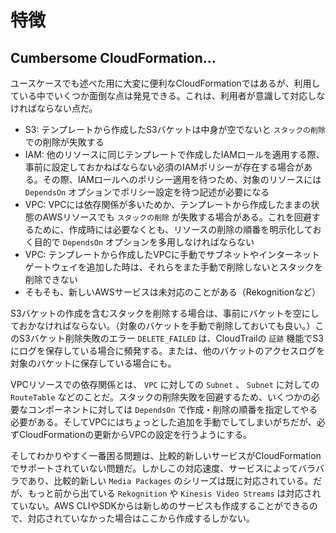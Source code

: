 # 特徴

## Cumbersome CloudFormation...

ユースケースでも述べた用に大変に便利なCloudFormationではあるが、利用している中でいくつか面倒な点は発見できる。これは、利用者が意識して対応しなければならない点だ。

- S3: テンプレートから作成したS3バケットは中身が空でないと `スタックの削除` での削除が失敗する
- IAM: 他のリソースに同じテンプレートで作成したIAMロールを適用する際、事前に設定しておかねばならない必須のIAMポリシーが存在する場合がある。その際、IAMロールへのポリシー適用を待つため、対象のリソースには `DependsOn` オプションでポリシー設定を待つ記述が必要になる
- VPC: VPCには依存関係が多いためか、テンプレートから作成したままの状態のAWSリソースでも `スタックの削除` が失敗する場合がある。これを回避するために、作成時には必要なくとも、リソースの削除の順番を明示化しておく目的で `DependsOn` オプションを多用しなければならない
- VPC: テンプレートから作成したVPCに手動でサブネットやインターネットゲートウェイを追加した時は、それらをまた手動で削除しないとスタックを削除できない
- そもそも、新しいAWSサービスは未対応のことがある（Rekognitionなど）

S3バケットの作成を含むスタックを削除する場合は、事前にバケットを空にしておかなければならない。（対象のバケットを手動で削除しておいても良い。）このS3バケット削除失敗のエラー `DELETE_FAILED` は、CloudTrailの `証跡` 機能でS3にログを保存している場合に頻発する。または、他のバケットのアクセスログを対象のバケットに保存している場合にも。

VPCリソースでの依存関係とは、 `VPC` に対しての `Subnet` 、 `Subnet` に対しての `RouteTable` などのことだ。スタックの削除失敗を回避するため、いくつかの必要なコンポーネントに対しては `DependsOn` で作成・削除の順番を指定してやる必要がある。そしてVPCにはちょっとした追加を手動でしてしまいがちだが、必ずCloudFormationの更新からVPCの設定を行うようにする。

そしてわかりやすく一番困る問題は、比較的新しいサービスがCloudFormationでサポートされていない問題だ。しかしこの対応速度、サービスによってバラバラであり、比較的新しい `Media Packages` のシリーズは既に対応されている。だが、もっと前から出ている `Rekognition` や `Kinesis Video Streams` は対応されていない。AWS CLIやSDKからは新しめのサービスも作成することができるので、対応されていなかった場合はここから作成するしかない。
